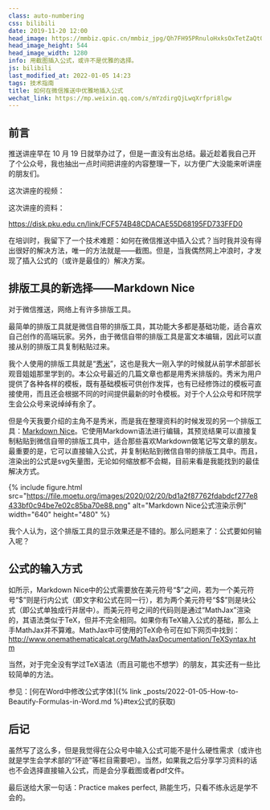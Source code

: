 ```yaml
---
class: auto-numbering
css: bilibili
date: 2019-11-20 12:00
head_image: https://mmbiz.qpic.cn/mmbiz_jpg/Qh7FH95PRnuloHxksOxTetZaQtOicZ5boXOu9szzEziaUHWtyO0PeHg3PB5xv1oWUlVfib6ITYKhqpkia3CuEpma9w/0
head_image_height: 544
head_image_width: 1280
info: 用截图插入公式，或许不是优雅的选择。
js: bilibili
last_modified_at: 2022-01-05 14:23
tags: 技术指南
title: 如何在微信推送中优雅地插入公式
wechat_link: https://mp.weixin.qq.com/s/mYzdirgQjLwqXrfpri8lgw
---
```


## 前言
推送讲座早在 10 月 19 日就举办过了，但是一直没有出总结。最近趁着我自己开了个公众号，我也抽出一点时间把讲座的内容整理一下，以方便广大没能来听讲座的朋友们。

这次讲座的视频：

<div class="bilibiliBox" data-aid="71734762" data-page="1"></div>

这次讲座的资料：

<https://disk.pku.edu.cn/link/FCF574B48CDACAE55D68195FD733FFD0>

在培训时，我留下了一个技术难题：如何在微信推送中插入公式？当时我并没有得出很好的解决方法，唯一的方法就是——截图。但是，当我偶然网上冲浪时，才发现了插入公式的（或许是最佳的）解决方案。

## 排版工具的新选择——Markdown Nice
对于微信推送，网络上有许多排版工具。

最简单的排版工具就是微信自带的排版工具，其功能大多都是基础功能，适合喜欢自己创作的高端玩家。另外，由于微信自带的排版工具是富文本编辑，因此可以直接从别的排版工具复制粘贴过来。

我个人使用的排版工具就是“[秀米](https://xiumi.us/)”，这也是我大一刚入学的时候就从前学术部部长观音姐姐那里学到的。本公众号最近的几篇文章也都是用秀米排版的。秀米为用户提供了各种各样的模板，既有基础模板可供创作发挥，也有已经修饰过的模板可直接使用，而且还会根据不同的时间提供最新的时令模板。对于个人公众号和环院学生会公众号来说绰绰有余了。

但是今天我要介绍的主角不是秀米，而是我在整理资料的时候发现的另一个排版工具：[Markdown Nice](https://www.mdnice.com/)。它使用Markdown语法进行编辑，其预览结果可以直接复制粘贴到微信自带的排版工具中，适合那些喜欢Markdown做笔记写文章的朋友。最重要的是，它可以直接输入公式，并复制粘贴到微信自带的排版工具中。而且，渲染出的公式是svg矢量图，无论如何缩放都不会糊，目前来看是我能找到的最佳解决方式。

{% include figure.html src="https://file.moetu.org/images/2020/02/20/bd1a2f87762fdabdcf277e8433bf0c94be7e02c85ba70e88.png" alt="Markdown Nice公式渲染示例" width="640" height="480" %}

我个人认为，这个排版工具的显示效果还是不错的。那么问题来了：公式要如何输入呢？

## 公式的输入方式
如<a class="xref-figure" href="#figure-bd1a2f87762fdabdcf277e8433bf0c94be7e02c85ba70e88.png"></a><h-hws hidden=""> </h-hws>所示，Markdown Nice中的公式需要放在美元符号“\$”之间，若为一个美元符号“\$”则是行内公式（即文字和公式在同一行），若为两个美元符号“\$\$”则是块公式（即公式单独成行并居中）。而美元符号之间的代码则是通过“MathJax”渲染的，其语法类似于TeX，但并不完全相同。如果你有TeX输入公式的基础，那么上手MathJax并不算难。<span class="footnote">MathJax中可使用的TeX命令可在如下网页中找到：<http://www.onemathematicalcat.org/MathJaxDocumentation/TeXSyntax.htm></span>

当然，对于完全没有学过TeX语法（而且可能也不想学）的朋友，其实还有一些比较简单的方法。

参见：[何在Word中修改公式字体]({% link _posts/2022-01-05-How-to-Beautify-Formulas-in-Word.md %}#tex公式的获取)

## 后记
虽然写了这么多，但是我觉得在公众号中输入公式可能不是什么硬性需求（或许也就是学生会学术部的“环迹”等栏目需要吧）。当然，如果我之后分享学习资料的话也不会选择直接输入公式，而是会分享截图或者pdf文件。

最后送给大家一句话：Practice makes perfect, 熟能生巧，只看不练永远是学不会的。